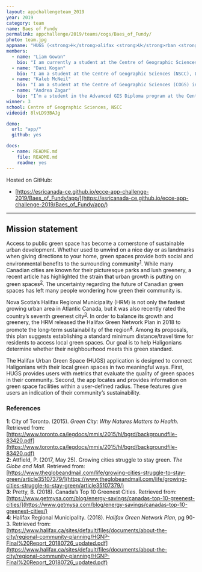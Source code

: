 ```yaml
---
layout: appchallengeteam_2019
year: 2019
category: team
name: Baes of Fundy
permalink: appchallenge/2019/teams/cogs/Baes_of_Fundy/
photo: team.jpg
appname: "HUGS (<strong>H</strong>alifax <strong>U</strong>rban <strong>G</strong>reen <strong>S</strong>pace)"
members:
  - name: "Liam Gowan"
    bio: "I am currently a student at the Centre of Geographic Sciences - NSCC, Lawrencetown, Nova Scotia. Here, I am enrolled in the GIS concentration within the Advanced Diploma in Geographic Sciences. In 2018, I graduated from Dalhousie University with a Bachelor of Computer Science with a specialization in communications technology and cyber security. I enjoy web programming, online mapping applications, drones, cycling, kayaking, and making homemade wine. For more information, please go to www.liamgowan.ca."
  - name: "Dani Kogan"
    bio: "I am a student at the Centre of Geographic Sciences (NSCC), Lawrencetown, Nova Scotia. I am currently enrolled in the Advanced Diploma in Geospatial Data Analytics Program, where I learn about data mining, spatial analysis, location analysis and machine learning. I graduated from Dalhousie University in 2018 with bachelor’s degree in Psychology and a minor in Biology. In my free time I enjoy working out, swimming, watching movies, and hanging out with friends."
  - name: "Kaleb McNeil"
    bio: "I am a student at the Centre of Geographic Sciences (COGS) in Lawrencetown, NS. I am enrolled in the Advance Diploma in Geographic Science program with a concentration is GIS. I love spatial relationships and applying GIS technologies to improve public understanding of complex social issues. I graduated from Memorial University with a BA (2016) and a MSc (2018) in Geography."
  - name: "Andrea Zagar"
    bio: "I’m a student in the Advanced GIS Diploma program at the Centre of Geographic Sciences (COGS) in Lawrencetown, Nova Scotia. I graduated from Western University in 2017 with an undergraduate degree in Software Engineering. To me, GIS is an exciting combination of geography, programming, and data analysis that provides a unique perspective of the world around us. When I’m not working on maps, you can find me reading, cooking, stargazing or exploring the outdoors."
winner: 3
school: Centre of Geographic Sciences, NSCC
videoid: 8lvLD93BAJg

demo:
  url: "app/"
  github: yes

docs:
  - name: README.md
    file: README.md
    readme: yes
---
```


Hosted on GitHub:

- [https://esricanada-ce.github.io/ecce-app-challenge-2019/Baes_of_Fundy/app/](https://esricanada-ce.github.io/ecce-app-challenge-2019/Baes_of_Fundy/app/)

---

## Mission statement

Access to public green space has become a cornerstone of sustainable urban development.
Whether used to unwind on a nice day or as landmarks when giving directions to your home, green spaces provide both social and environmental benefits to the surrounding community<sup>[1](#footnote1)</sup>. While many Canadian cities are known for their picturesque parks and lush greenery, a recent article has highlighted the strain that urban growth is putting on green spaces<sup>[2](#footnote2)</sup>. The uncertainty regarding the future of Canadian green spaces has left many people wondering how green their community is.

Nova Scotia’s Halifax Regional Municipality (HRM) is not only the fastest growing urban area in Atlantic Canada, but it was also recently rated the country’s seventh greenest city<sup>[3](#footnote3)</sup>. In order to balance its growth and greenery, the HRM released the Halifax Green Network Plan in 2018 to promote the long-term sustainability of the region<sup>[4](#footnote4)</sup>. Among its proposals, this plan suggests establishing a standard minimum distance/travel time for residents to access local green spaces. Our goal is to help Haligonians determine whether their neighbourhood meets this green standard.

The Halifax Urban Green Space (HUGS) application is designed to connect Haligonians with their local green spaces in two meaningful ways. First, HUGS provides users with metrics that evaluate the quality of green spaces in their community. Second, the app locates and provides information on green space facilities within a user-defined radius. These features give users an indication of their community’s sustainability.

### References
<a name="footnote1">**1**</a>: City of Toronto. (2015). *Green City: Why Natures Matters to Health*. Retrieved from: [https://www.toronto.ca/legdocs/mmis/2015/hl/bgrd/backgroundfile-83420.pdf](https://www.toronto.ca/legdocs/mmis/2015/hl/bgrd/backgroundfile-83420.pdf)
<br>
<a name="footnote2">**2**</a>: Attfield, P. (2017, May 25). Growing cities struggle to stay green. *The Globe and Mail*. Retrieved from: [https://www.theglobeandmail.com/life/growing-cities-struggle-to-stay-green/article35107379/](https://www.theglobeandmail.com/life/growing-cities-struggle-to-stay-green/article35107379/)
<br>
<a name="footnote3">**3**</a>: Pretty, B. (2018). Canada’s Top 10 Greenest Cities. Retrieved from: [https://www.getmysa.com/blog/energy-savings/canadas-top-10-greenest-cities/](https://www.getmysa.com/blog/energy-savings/canadas-top-10-greenest-cities/)
<br>
<a name="footnote4">**4**</a>: Halifax Regional Municipality. (2018). *Halifax Green Network Plan*, pg 90-3. Retrieved from: [https://www.halifax.ca/sites/default/files/documents/about-the-city/regional-community-planning/HGNP-Final%20Report_20180726_updated.pdf](https://www.halifax.ca/sites/default/files/documents/about-the-city/regional-community-planning/HGNP-Final%20Report_20180726_updated.pdf)
<br>
